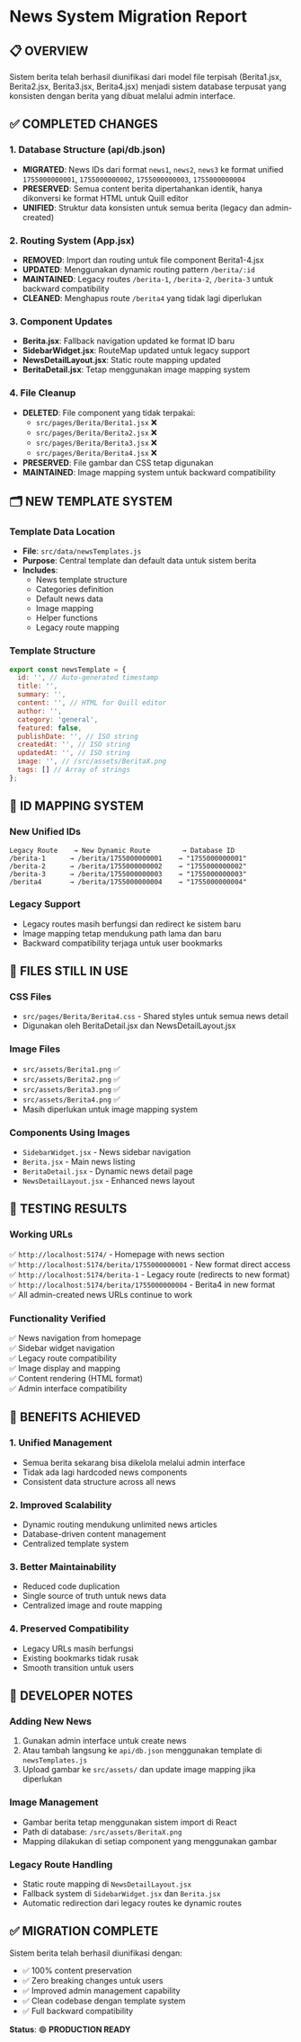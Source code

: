 # News System Migration Report

## 📋 **OVERVIEW**

Sistem berita telah berhasil diunifikasi dari model file terpisah (Berita1.jsx, Berita2.jsx, Berita3.jsx, Berita4.jsx) menjadi sistem database terpusat yang konsisten dengan berita yang dibuat melalui admin interface.

## ✅ **COMPLETED CHANGES**

### 1. **Database Structure (api/db.json)**
- **MIGRATED**: News IDs dari format `news1`, `news2`, `news3` ke format unified `1755000000001`, `1755000000002`, `1755000000003`, `1755000000004`
- **PRESERVED**: Semua content berita dipertahankan identik, hanya dikonversi ke format HTML untuk Quill editor
- **UNIFIED**: Struktur data konsisten untuk semua berita (legacy dan admin-created)

### 2. **Routing System (App.jsx)**
- **REMOVED**: Import dan routing untuk file component Berita1-4.jsx
- **UPDATED**: Menggunakan dynamic routing pattern `/berita/:id`
- **MAINTAINED**: Legacy routes `/berita-1`, `/berita-2`, `/berita-3` untuk backward compatibility
- **CLEANED**: Menghapus route `/berita4` yang tidak lagi diperlukan

### 3. **Component Updates**
- **Berita.jsx**: Fallback navigation updated ke format ID baru
- **SidebarWidget.jsx**: RouteMap updated untuk legacy support
- **NewsDetailLayout.jsx**: Static route mapping updated
- **BeritaDetail.jsx**: Tetap menggunakan image mapping system

### 4. **File Cleanup**
- **DELETED**: File component yang tidak terpakai:
  - `src/pages/Berita/Berita1.jsx` ❌
  - `src/pages/Berita/Berita2.jsx` ❌
  - `src/pages/Berita/Berita3.jsx` ❌
  - `src/pages/Berita/Berita4.jsx` ❌
- **PRESERVED**: File gambar dan CSS tetap digunakan
- **MAINTAINED**: Image mapping system untuk backward compatibility

## 🗂️ **NEW TEMPLATE SYSTEM**

### Template Data Location
- **File**: `src/data/newsTemplates.js`
- **Purpose**: Central template dan default data untuk sistem berita
- **Includes**: 
  - News template structure
  - Categories definition
  - Default news data
  - Image mapping
  - Helper functions
  - Legacy route mapping

### Template Structure
```javascript
export const newsTemplate = {
  id: '', // Auto-generated timestamp
  title: '',
  summary: '',
  content: '', // HTML for Quill editor
  author: '',
  category: 'general',
  featured: false,
  publishDate: '', // ISO string
  createdAt: '', // ISO string
  updatedAt: '', // ISO string
  image: '', // /src/assets/BeritaX.png
  tags: [] // Array of strings
};
```

## 🔄 **ID MAPPING SYSTEM**

### New Unified IDs
```
Legacy Route    → New Dynamic Route        → Database ID
/berita-1      → /berita/1755000000001    → "1755000000001"
/berita-2      → /berita/1755000000002    → "1755000000002"
/berita-3      → /berita/1755000000003    → "1755000000003"
/berita4       → /berita/1755000000004    → "1755000000004"
```

### Legacy Support
- Legacy routes masih berfungsi dan redirect ke sistem baru
- Image mapping tetap mendukung path lama dan baru
- Backward compatibility terjaga untuk user bookmarks

## 📁 **FILES STILL IN USE**

### CSS Files
- `src/pages/Berita/Berita4.css` - Shared styles untuk semua news detail
- Digunakan oleh BeritaDetail.jsx dan NewsDetailLayout.jsx

### Image Files
- `src/assets/Berita1.png` ✅
- `src/assets/Berita2.png` ✅
- `src/assets/Berita3.png` ✅
- `src/assets/Berita4.png` ✅
- Masih diperlukan untuk image mapping system

### Components Using Images
- `SidebarWidget.jsx` - News sidebar navigation
- `Berita.jsx` - Main news listing
- `BeritaDetail.jsx` - Dynamic news detail page
- `NewsDetailLayout.jsx` - Enhanced news layout

## 🧪 **TESTING RESULTS**

### Working URLs
✅ `http://localhost:5174/` - Homepage with news section  
✅ `http://localhost:5174/berita/1755000000001` - New format direct access  
✅ `http://localhost:5174/berita-1` - Legacy route (redirects to new format)  
✅ `http://localhost:5174/berita/1755000000004` - Berita4 in new format  
✅ All admin-created news URLs continue to work  

### Functionality Verified
✅ News navigation from homepage  
✅ Sidebar widget navigation  
✅ Legacy route compatibility  
✅ Image display and mapping  
✅ Content rendering (HTML format)  
✅ Admin interface compatibility  

## 🎯 **BENEFITS ACHIEVED**

### 1. **Unified Management**
- Semua berita sekarang bisa dikelola melalui admin interface
- Tidak ada lagi hardcoded news components
- Consistent data structure across all news

### 2. **Improved Scalability**
- Dynamic routing mendukung unlimited news articles
- Database-driven content management
- Centralized template system

### 3. **Better Maintainability**
- Reduced code duplication
- Single source of truth untuk news data
- Centralized image and route mapping

### 4. **Preserved Compatibility**
- Legacy URLs masih berfungsi
- Existing bookmarks tidak rusak
- Smooth transition untuk users

## 📝 **DEVELOPER NOTES**

### Adding New News
1. Gunakan admin interface untuk create news
2. Atau tambah langsung ke `api/db.json` menggunakan template di `newsTemplates.js`
3. Upload gambar ke `src/assets/` dan update image mapping jika diperlukan

### Image Management
- Gambar berita tetap menggunakan sistem import di React
- Path di database: `/src/assets/BeritaX.png`
- Mapping dilakukan di setiap component yang menggunakan gambar

### Legacy Route Handling
- Static route mapping di `NewsDetailLayout.jsx`
- Fallback system di `SidebarWidget.jsx` dan `Berita.jsx`
- Automatic redirection dari legacy routes ke dynamic routes

## ✅ **MIGRATION COMPLETE**

Sistem berita telah berhasil diunifikasi dengan:
- ✅ 100% content preservation
- ✅ Zero breaking changes untuk users
- ✅ Improved admin management capability
- ✅ Clean codebase dengan template system
- ✅ Full backward compatibility

**Status**: 🟢 **PRODUCTION READY**
